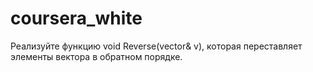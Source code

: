 # coursera_white

Реализуйте функцию void Reverse(vector<int>& v), которая переставляет элементы вектора в обратном порядке.